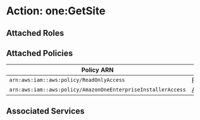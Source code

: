 # Action: one:GetSite

## Attached Roles

## Attached Policies

| Policy ARN | Policy Name |
|------------|-------------|
| `arn:aws:iam::aws:policy/ReadOnlyAccess` | [ReadOnlyAccess](../policies.md#readonlyaccess) |
| `arn:aws:iam::aws:policy/AmazonOneEnterpriseInstallerAccess` | [AmazonOneEnterpriseInstallerAccess](../policies.md#amazononeenterpriseinstalleraccess) |

## Associated Services

